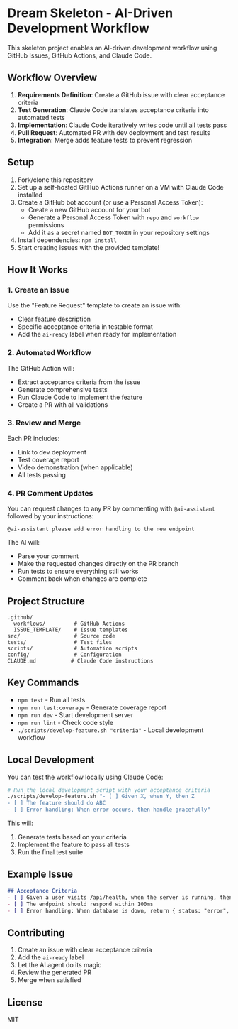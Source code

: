 # Dream Skeleton - AI-Driven Development Workflow

This skeleton project enables an AI-driven development workflow using GitHub Issues, GitHub Actions, and Claude Code.

## Workflow Overview

1. **Requirements Definition**: Create a GitHub issue with clear acceptance criteria
2. **Test Generation**: Claude Code translates acceptance criteria into automated tests
3. **Implementation**: Claude Code iteratively writes code until all tests pass
4. **Pull Request**: Automated PR with dev deployment and test results
5. **Integration**: Merge adds feature tests to prevent regression

## Setup

1. Fork/clone this repository
2. Set up a self-hosted GitHub Actions runner on a VM with Claude Code installed
3. Create a GitHub bot account (or use a Personal Access Token):
   - Create a new GitHub account for your bot
   - Generate a Personal Access Token with `repo` and `workflow` permissions
   - Add it as a secret named `BOT_TOKEN` in your repository settings
4. Install dependencies: `npm install`
5. Start creating issues with the provided template!

## How It Works

### 1. Create an Issue
Use the "Feature Request" template to create an issue with:
- Clear feature description
- Specific acceptance criteria in testable format
- Add the `ai-ready` label when ready for implementation

### 2. Automated Workflow
The GitHub Action will:
- Extract acceptance criteria from the issue
- Generate comprehensive tests
- Run Claude Code to implement the feature
- Create a PR with all validations

### 3. Review and Merge
Each PR includes:
- Link to dev deployment
- Test coverage report
- Video demonstration (when applicable)
- All tests passing

### 4. PR Comment Updates
You can request changes to any PR by commenting with `@ai-assistant` followed by your instructions:

```
@ai-assistant please add error handling to the new endpoint
```

The AI will:
- Parse your comment
- Make the requested changes directly on the PR branch
- Run tests to ensure everything still works
- Comment back when changes are complete

## Project Structure

```
.github/
  workflows/         # GitHub Actions
  ISSUE_TEMPLATE/    # Issue templates
src/                 # Source code
tests/               # Test files
scripts/             # Automation scripts
config/              # Configuration
CLAUDE.md           # Claude Code instructions
```

## Key Commands

- `npm test` - Run all tests
- `npm run test:coverage` - Generate coverage report
- `npm run dev` - Start development server
- `npm run lint` - Check code style
- `./scripts/develop-feature.sh "criteria"` - Local development workflow

## Local Development

You can test the workflow locally using Claude Code:

```bash
# Run the local development script with your acceptance criteria
./scripts/develop-feature.sh "- [ ] Given X, when Y, then Z
- [ ] The feature should do ABC
- [ ] Error handling: When error occurs, then handle gracefully"
```

This will:
1. Generate tests based on your criteria
2. Implement the feature to pass all tests
3. Run the final test suite

## Example Issue

```markdown
## Acceptance Criteria
- [ ] Given a user visits /api/health, when the server is running, then return { status: "ok" }
- [ ] The endpoint should respond within 100ms
- [ ] Error handling: When database is down, return { status: "error", message: "..." }
```

## Contributing

1. Create an issue with clear acceptance criteria
2. Add the `ai-ready` label
3. Let the AI agent do its magic
4. Review the generated PR
5. Merge when satisfied

## License

MIT